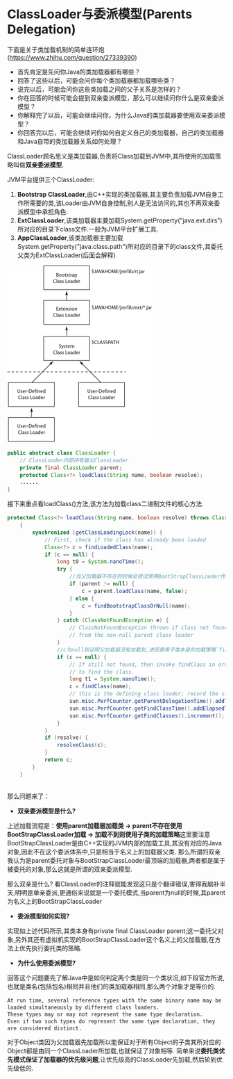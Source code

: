 ClassLoader与委派模型(Parents Delegation)
===

>
下面是关于类加载机制的简单连环炮(https://www.zhihu.com/question/27339390)
- 首先肯定是先问你Java的类加载器都有哪些？　　
- 回答了这些以后，可能会问你每个类加载器都加载哪些类？　　
- 说完以后，可能会问你这些类加载之间的父子关系是怎样的？　　
- 你在回答的时候可能会提到双亲委派模型，那么可以继续问你什么是双亲委派模型？　　
- 你解释完了以后，可能会继续问你，为什么Java的类加载器要使用双亲委派模型？　　
- 你回答完以后，可能会继续问你如何自定义自己的类加载器，自己的类加载器和Java自带的类加载器关系如何处理？



ClassLoader顾名思义是类加载器,负责将Class加载到JVM中,其所使用的加载策略叫做**双亲委派模型**.

JVM平台提供三个ClassLoader:

1. **Bootstrap ClassLoader**,由C++实现的类加载器,其主要负责加载JVM自身工作所需要的类,该Loader由JVM自身控制,别人是无法访问的,其也不再双亲委派模型中承担角色.
2. **ExtClassLoader**,该类加载器主要加载System.getProperty("java.ext.dirs")所对应的目录下class文件.一般为JVM平台扩展工具.
3. **AppClassLoader**,该类加载器主要加载 System.getProperty("java.class.path")所对应的目录下的class文件,其委托父类为ExtClassLoader(后面会解释)

![alt tag](./classloader.jpg)

```java
public abstract class ClassLoader {
    // ClassLoader内部持有器父ClassLoader
    private final ClassLoader parent;
    protected Class<?> loadClass(String name, boolean resolve);
    ......
}
```

接下来重点看loadClass()方法,该方法为加载class二进制文件的核心方法.

```java
protected Class<?> loadClass(String name, boolean resolve) throws ClassNotFoundException
    {
        synchronized (getClassLoadingLock(name)) {
            // First, check if the class has already been loaded
            Class<?> c = findLoadedClass(name);
            if (c == null) {
                long t0 = System.nanoTime();
                try {
                    //当父加载器不存在的时候会尝试使用BootStrapClassLoader作为父类
                    if (parent != null) {
                        c = parent.loadClass(name, false);
                    } else {
                        c = findBootstrapClassOrNull(name);
                    }
                } catch (ClassNotFoundException e) {
                    // ClassNotFoundException thrown if class not found
                    // from the non-null parent class loader
                }
                //c为null则证明父加载器没有加载到,进而使用子类本身的加载策略`findClass()`方法
                if (c == null) {
                    // If still not found, then invoke findClass in order
                    // to find the class.
                    long t1 = System.nanoTime();
                    c = findClass(name);
                    // this is the defining class loader; record the stats
                    sun.misc.PerfCounter.getParentDelegationTime().addTime(t1 - t0);
                    sun.misc.PerfCounter.getFindClassTime().addElapsedTimeFrom(t1);
                    sun.misc.PerfCounter.getFindClasses().increment();
                }
            }
            if (resolve) {
                resolveClass(c);
            }
            return c;
        }
    }
    
```
    
那么问题来了：

* **双亲委派模型是什么?**

上述加载流程是：**使用parent加载器加载类 -> parent不存在使用BootStrapClassLoader加载 -> 加载不到则使用子类的加载策略**这里要注意BootStrapClassLoader是由C++实现的JVM内部的加载工具,其没有对应的Java对象,因此不在这个委派体系中,只是相当于名义上的加载器父类. 那么所谓的双亲我认为是parent委托对象与BootStrapClassLoader最顶端的加载器,两者都是属于被委托的对象,那么这就是所谓的双亲委派模型.

那么双亲是什么? 看ClassLoader的注释就能发现这只是个翻译错误,害得我脑补半天,明明是单亲委派,更通俗来说就是一个委托模式,当parent为null的时候,其parent为名义上的BootStrapClassLoader

* **委派模型如何实现?**

实现如上述代码所示,其类本身有private final ClassLoader parent;这一委托父对象,另外其还有虚拟机实现的BootStrapClassLoader这个名义上的父加载器,在方法上优先执行委托类的策略.

* **为什么使用委派模型?**

回答这个问题要先了解Java中是如何判定两个类是同一个类状况,如下段官方所说,也就是类名(包括包名)相同并且他们的类加载器相同,那么两个对象才是等价的.

```shell
At run time, several reference types with the same binary name may be loaded simultaneously by different class loaders. 
These types may or may not represent the same type declaration. 
Even if two such types do represent the same type declaration, they are considered distinct.
```
对于Object类因为父加载器先加载所以能保证对于所有Object的子类其所对应的Object都是由同一个ClassLoader所加载,也就保证了对象相等. 简单来说**委托类优先模式保证了加载器的优先级问题**,让优先级高的ClassLoader先加载,然后轮到优先级低的.